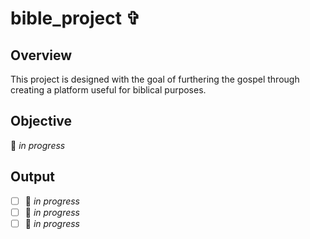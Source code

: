 # **bible_project** ✞


## Overview

This project is designed with the goal of furthering the gospel through creating a platform useful for biblical purposes.

## Objective

🚧 *in progress*

## Output

- [ ] 🚧 *in progress*
- [ ] 🚧 *in progress*
- [ ] 🚧 *in progress*
